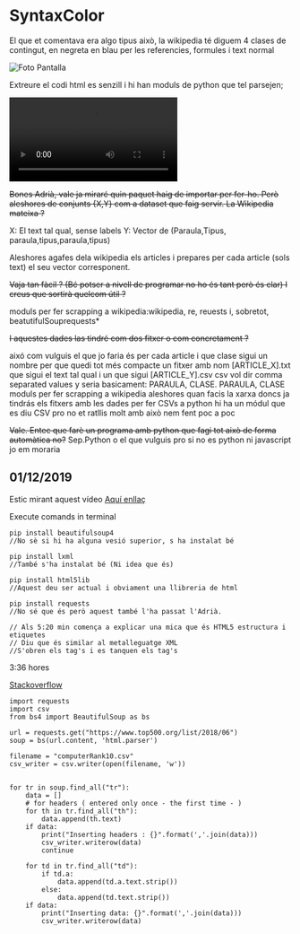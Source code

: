 # SyntaxColor

El que et comentava era algo tipus això, la wikipedia té diguem 4 clases de contingut, en negreta en blau per les referencies, formules i text normal

![Foto Pantalla](Backpagetion.jpeg)

Extreure el codi html es senzill i hi han moduls de python que tel parsejen;

![Foto Pantalla](parsejen.mp4)

~~Bones Adrià, vale ja miraré quin paquet haig de importar per fer-ho. Però aleshores de conjunts {X,Y} com a dataset que faig servir. La Wikipedia mateixa ?~~

X: El text tal qual, sense labels
Y: Vector de (Paraula,Tipus, paraula,tipus,paraula,tipus)

Aleshores agafes dela wikipedia els articles i prepares per cada article (sols text) el seu vector corresponent.

~~Vaja tan fàcil ? (Bé potser a nivell de programar no ho és tant però és clar) I creus que sortirà quelcom útil ?~~

moduls per fer scrapping a wikipedia:wikipedia, re, reuests i, sobretot, beatutifulSouprequests*

~~I aquestes dades las tindré com dos fitxer o com concretament ?~~

aixó com vulguis
el que jo faria és per cada article
i que clase sigui un nombre per que quedi tot més compacte
un fitxer amb nom [ARTICLE_X].txt que sigui el text tal qual i un que sigui [ARTICLE_Y].csv
csv vol dir comma separated values
y seria basicament: PARAULA, CLASE. PARAULA, CLASE
moduls per fer scrapping a wikipedia
aleshores quan facis la xarxa doncs ja tindrás els fitxers amb les dades
per fer CSVs a python hi ha un módul que es diu CSV pro no et ratllis molt amb això nem fent poc a poc

~~Vale. Entec que farè un programa amb python que fagi tot això de forma automàtica no?~~
Sep.Python o el que vulguis pro si no es python ni javascript jo em moraria



## 01/12/2019

Estic mirant aquest vídeo [Aquí enllaç](https://youtu.be/ng2o98k983k)

Execute comands in terminal 
```
pip install beautifulsoup4
//No sè si hi ha alguna vesió superior, s ha instalat bé

pip install lxml
//També s'ha instalat bé (Ni idea que és)

pip install html5lib
//Aquest deu ser actual i obviament una llibreria de html

pip install requests
//No sé que és però aquest també l'ha passat l'Adrià.

// Als 5:20 min comença a explicar una mica que és HTML5 estructura i etiquetes
// Diu que és similar al metalleguatge XML
//S'obren els tag's i es tanquen els tag's
```

3:36 hores

[Stackoverflow](https://stackoverflow.com/questions/52690994/web-scraping-python-writing-to-a-csv)

```
import requests
import csv
from bs4 import BeautifulSoup as bs

url = requests.get("https://www.top500.org/list/2018/06")
soup = bs(url.content, 'html.parser')

filename = "computerRank10.csv"
csv_writer = csv.writer(open(filename, 'w'))


for tr in soup.find_all("tr"):
    data = []
    # for headers ( entered only once - the first time - )
    for th in tr.find_all("th"):
        data.append(th.text)
    if data:
        print("Inserting headers : {}".format(','.join(data)))
        csv_writer.writerow(data)
        continue

    for td in tr.find_all("td"):
        if td.a:
            data.append(td.a.text.strip())
        else:
            data.append(td.text.strip())
    if data:
        print("Inserting data: {}".format(','.join(data)))
        csv_writer.writerow(data)
```
